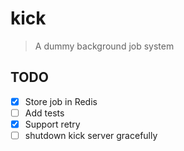 # kick
> A dummy background job system


## TODO
- [x] Store job in Redis
- [ ] Add tests
- [x] Support retry
- [ ] shutdown kick server gracefully